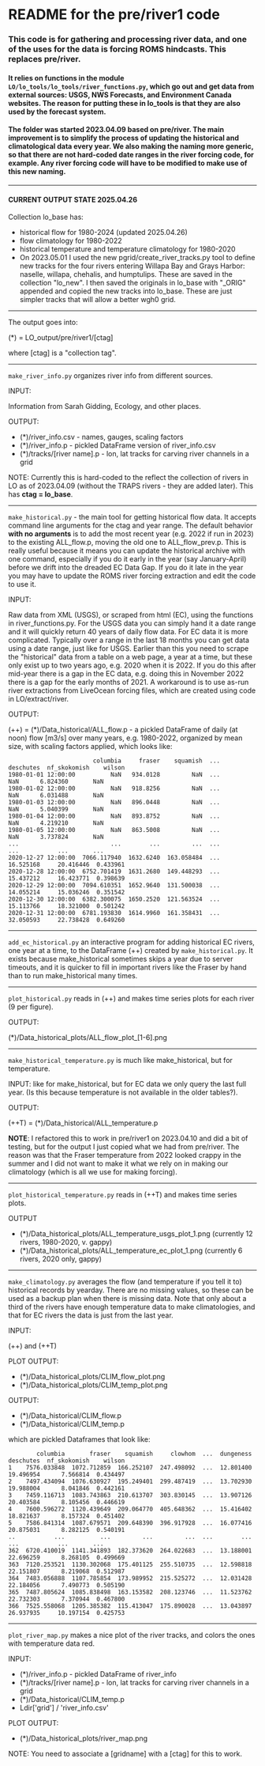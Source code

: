# README for the pre/river1 code

### This code is for gathering and processing river data, and one of the uses for the data is forcing ROMS hindcasts. This replaces pre/river.

#### It relies on functions in the module `LO/lo_tools/lo_tools/river_functions.py`, which go out and get data from external sources: USGS, NWS Forecasts, and Environment Canada websites.  The reason for putting these in lo_tools is that they are also used by the forecast system.

#### The folder was started 2023.04.09 based on pre/river. The main improvement is to simplify the process of updating the historical and climatological data every year. We also making the naming more generic, so that there are not hard-coded date ranges in the river forcing code, for example. Any river forcing code will have to be modified to make use of this new naming.

---

#### CURRENT OUTPUT STATE 2025.04.26
Collection lo_base has:
- historical flow for 1980-2024 (updated 2025.04.26)
- flow climatology for 1980-2022
- historical temperature and temperature climatology for 1980-2020
- On 2023.05.01 I used the new pgrid/create_river_tracks.py tool to define new tracks for the four rivers entering Willapa Bay and Grays Harbor: naselle, willapa, chehalis, and humptulips. These are saved in the collection "lo_new". I then saved the originals in lo_base with "_ORIG" appended and copied the new tracks into lo_base. These are just simpler tracks that will allow a better wgh0 grid.

---

The output goes into:

(*) = LO_output/pre/river1/[ctag]

where [ctag] is a "collection tag".

---

`make_river_info.py` organizes river info from different sources.

INPUT:

Information from Sarah Gidding, Ecology, and other places.

OUTPUT:

- (*)/river_info.csv - names, gauges, scaling factors
- (*)/river_info.p - pickled DataFrame version of river_info.csv
- (*)/tracks/[river name].p - lon, lat tracks for carving river channels in a grid

NOTE: Currently this is hard-coded to the reflect the collection of rivers in LO as of 2023.04.09 (without the TRAPS rivers - they are added later). This has **ctag = lo_base**.

---

`make_historical.py` - the main tool for getting historical flow data. It accepts command line arguments for the ctag and year range. The default behavior **with no arguments** is to add the most recent year (e.g. 2022 if run in 2023) to the existing ALL_flow.p, moving the old one to ALL_flow_prev.p. This is really useful because it means you can update the historical archive with one command, especially if you do it early in the year (say January-April) before we drift into the dreaded EC Data Gap. If you do it late in the year you may have to update the ROMS river forcing extraction and edit the code to use it.

INPUT:

Raw data from XML (USGS), or scraped from html (EC), using the functions in river_functions.py.  For the USGS data you can simply hand it a date range and it will quickly return 40 years of daily flow data.  For EC data it is more complicated.  Typically over a range in the last 18 months you can get data using a date range, just like for USGS.  Earlier than this you need to scrape the "historical" data from a table on a web page, a year at a time, but these only exist up to two years ago, e.g. 2020 when it is 2022. If you do this after mid-year there is a gap in the EC data, e.g. doing this in November 2022 there is a gap for the early months of 2021. A workaround is to use as-run river extractions from LiveOcean forcing files, which are created using code in LO/extract/river.

OUTPUT:

(++) = (*)/Data_historical/ALL_flow.p - a pickled DataFrame of daily (at noon) flow [m3/s] over many years, e.g. 1980-2022, organized by mean size, with scaling factors applied, which looks like:

```
                        columbia     fraser    squamish  ...  deschutes  nf_skokomish    wilson
1980-01-01 12:00:00          NaN   934.0128         NaN  ...        NaN      6.824360       NaN
1980-01-02 12:00:00          NaN   918.8256         NaN  ...        NaN      6.031488       NaN
1980-01-03 12:00:00          NaN   896.0448         NaN  ...        NaN      5.040399       NaN
1980-01-04 12:00:00          NaN   893.8752         NaN  ...        NaN      4.219210       NaN
1980-01-05 12:00:00          NaN   863.5008         NaN  ...        NaN      3.737824       NaN
...                          ...        ...         ...  ...        ...           ...       ...
2020-12-27 12:00:00  7066.117940  1632.6240  163.058484  ...  16.525168     20.416446  0.433961
2020-12-28 12:00:00  6752.701419  1631.2680  149.448293  ...  15.437212     16.423771  0.398639
2020-12-29 12:00:00  7094.610351  1652.9640  131.500038  ...  14.055214     15.036246  0.351542
2020-12-30 12:00:00  6382.300075  1650.2520  121.563524  ...  15.113766     18.321000  0.501242
2020-12-31 12:00:00  6781.193830  1614.9960  161.358431  ...  32.050593     22.738428  0.649260
```

---

`add_ec_historical.py` an interactive program for adding historical EC rivers, one year at a time, to the DataFrame (++) created by `make_historical.py`.  It exists because make_historical sometimes skips a year due to server timeouts, and it is quicker to fill in important rivers like the Fraser by hand than to run make_historical many times.

---

`plot_historical.py` reads in (++) and makes time series plots for each river (9 per figure).

OUTPUT:

(*)/Data_historical_plots/ALL_flow_plot_[1-6].png

---

`make_historical_temperature.py`  is much like make_historical, but for temperature.

INPUT: like for make_historical, but for EC data we only query the last full year. (Is this because temperature is not available in the older tables?).

OUTPUT:

(++T) = (*)/Data_historical/ALL_temperature.p

**NOTE**: I refactored this to work in pre/river1 on 2023.04.10 and did a bit of testing, but for the output I just copied what we had from pre/river. The reason was that the Fraser temperature from 2022 looked crappy in the summer and I did not want to make it what we rely on in making our climatology (which is all we use for making forcing).

---

`plot_historical_temperature.py` reads in (++T) and makes time series plots.

OUTPUT

- (*)/Data_historical_plots/ALL_temperature_usgs_plot_1.png (currently 12 rivers, 1980-2020, v. gappy)
- (*)/Data_historical_plots/ALL_temperature_ec_plot_1.png (currently 6 rivers, 2020 only, gappy)

---

`make_climatology.py` averages the flow (and temperature if you tell it to) historical records by yearday.  There are no missing values, so these can be used as a backup plan when there is missing data.  Note that only about a third of the rivers have enough temperature data to make climatologies, and that for EC rivers the data is just from the last year.

INPUT:

(++) and (++T)

PLOT OUTPUT:

- (*)/Data_historical_plots/CLIM_flow_plot.png
- (*)/Data_historical_plots/CLIM_temp_plot.png

OUTPUT:

- (*)/Data_historical/CLIM_flow.p
- (*)/Data_historical/CLIM_temp.p

which are pickled Dataframes that look like:

```
        columbia       fraser    squamish     clowhom  ...  dungeness  deschutes  nf_skokomish    wilson
1    7576.033848  1072.712859  166.252107  247.498092  ...  12.801400  19.496954      7.566814  0.434497
2    7497.434094  1076.630927  195.249401  299.487419  ...  13.702930  19.988004      8.041846  0.442161
3    7459.116713  1083.743863  210.613707  303.830145  ...  13.907126  20.403584      8.105456  0.446619
4    7600.596272  1120.439649  209.064770  405.648362  ...  15.416402  18.821637      8.157324  0.451402
5    7586.841314  1087.679571  209.648390  396.917928  ...  16.077416  20.875031      8.282125  0.540191
..           ...          ...         ...         ...  ...        ...        ...           ...       ...
362  6720.410019  1141.341893  182.373620  264.022683  ...  13.188001  22.696259      8.268105  0.499669
363  7120.253521  1130.302068  175.401125  255.510735  ...  12.598818  22.151807      8.219068  0.512987
364  7483.056888  1107.785854  173.989952  215.525272  ...  12.031428  22.184056      7.490773  0.505190
365  7487.805624  1085.838498  163.153582  208.123746  ...  11.523762  22.732303      7.370944  0.467800
366  7525.558068  1205.385382  115.413047  175.890028  ...  13.043897  26.937935     10.197154  0.425753
```

---

`plot_river_map.py` makes a nice plot of the river tracks, and colors the ones with temperature data red.

INPUT:
- (*)/river_info.p - pickled DataFrame of river_info
- (*)/tracks/[river name].p - lon, lat tracks for carving river channels in a grid
- (*)/Data_historical/CLIM_temp.p
- Ldir['grid'] / 'river_info.csv'

PLOT OUTPUT:
- (*)/Data_historical_plots/river_map.png

NOTE: You need to associate a [gridname] with a [ctag] for this to work.
